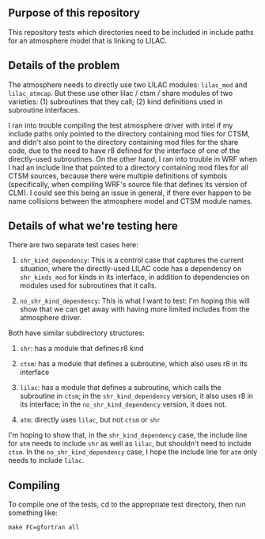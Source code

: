 ## Purpose of this repository

This repository tests which directories need to be included in include
paths for an atmosphere model that is linking to LILAC.

## Details of the problem

The atmosphere needs to directly use two LILAC modules: `lilac_mod` and
`lilac_atmcap`. But these use other lilac / ctsm / share modules of two
varieties: (1) subroutines that they call; (2) kind definitions used in
subroutine interfaces.

I ran into trouble compiling the test atmosphere driver with intel if my
include paths only pointed to the directory containing mod files for
CTSM, and didn't also point to the directory containing mod files for
the share code, due to the need to have r8 defined for the interface of
one of the directly-used subroutines. On the other hand, I ran into
trouble in WRF when I had an include line that pointed to a directory
containing mod files for all CTSM sources, because there were multiple
definitions of symbols (specifically, when compiling WRF's source file
that defines its version of CLM). I could see this being an issue in
general, if there ever happen to be name collisions between the
atmosphere model and CTSM module names.

## Details of what we're testing here

There are two separate test cases here:

1. `shr_kind_dependency`: This is a control case that captures the
   current situation, where the directly-used LILAC code has a
   dependency on `shr_kinds_mod` for kinds in its interface, in addition
   to dependencies on modules used for subroutines that it calls.
   
2. `no_shr_kind_dependency`: This is what I want to test: I'm hoping
   this will show that we can get away with having more limited includes
   from the atmosphere driver.
   
Both have similar subdirectory structures:

1. `shr`: has a module that defines r8 kind

2. `ctsm`: has a module that defines a subroutine, which also uses r8 in
   its interface
   
3. `lilac`: has a module that defines a subroutine, which calls the
   subroutine in `ctsm`; in the `shr_kind_dependency` version, it also
   uses r8 in its interface; in the `no_shr_kind_dependency` version, it
   does not.
   
4. `atm`: directly uses `lilac`, but not `ctsm` or `shr`

I'm hoping to show that, in the `shr_kind_dependency` case, the include
line for `atm` needs to include `shr` as well as `lilac`, but shouldn't
need to include `ctsm`. In the `no_shr_kind_dependency` case, I hope the
include line for `atm` only needs to include `lilac`.

## Compiling

To compile one of the tests, cd to the appropriate test directory, then
run something like:

`make FC=gfortran all`
